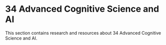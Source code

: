 # 34 Advanced Cognitive Science and AI

This section contains research and resources about 34 Advanced Cognitive Science and AI.
